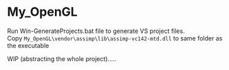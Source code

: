 # My_OpenGL
Run Win-GenerateProjects.bat file to generate VS project files.\
Copy ```My_OpenGL\vendor\assimp\lib\assimp-vc142-mtd.dll``` to same folder as the executable

WIP (abstracting the whole project).....
